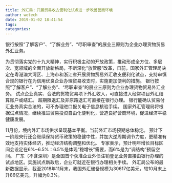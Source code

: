 ```yaml
---
title: 外汇局：开展贸易收支便利化试点进一步改善营商环境
author: wetech
date: 2019-01-02 18:41:54
tags: 
categories: 
---
```

银行按照“了解客户”、“了解业务”、“尽职审查”的展业三原则为企业办理货物贸易外汇业务。
<!-- more -->
为贯彻落实党的十九大精神，实行积极主动的开放政策，推动形成全方位、多层次、宽领域的全面开放新格局，不断深化“放管服”改革，日前，国家外汇管理局决定在粤港澳大湾区、上海市和浙江省开展货物贸易外汇收支便利化试点，支持审慎合规的银行在为信用优良企业办理贸易收支时，实施更加便利的措施。
银行按照“了解客户”、“了解业务”、“尽职审查”的展业三原则为企业办理货物贸易外汇业务。
试点企业真实、合法的货物贸易项下外汇收入，可直接进入经常项目外汇结算账户或结汇。
超期限退汇及非原路退汇可直接在银行办理。
银行能确认贸易付汇业务真实合法的，可不办理进口报关电子信息核验手续。
国家外汇管理局将根据试点情况，继续推进贸易投资自由化便利化，营造良好营商环境，促进经济平稳健康发展。
 
 
11月份，境内外汇市场供求呈现基本平衡。当前外汇市场预期总体稳定。
预计下一阶段央行还会继续保持货币政策的稳健中性，并加大逆周期调节力度，更精准有效地支持实体经济，推动经济结构调整和优化。
专家表示，预计明年增长目标区间会设定在6%~6.5%：6.5%是体现“稳增长”需要，而6%是为“调结构”预留空间。
广东（不含深圳）是全国首个获准企业外债注销登记业务直接由银行办理的试点地区。实施试点新政后，企业可就近在银行办理相关手续。
外汇局公布的最新数据显示，截至2018年11月末，我国外汇储备规模为30617亿美元，较10月末上升86亿美元，升幅为0.3%。
